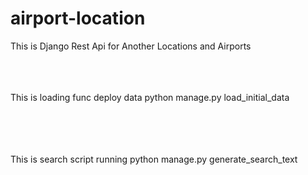 # airport-location
This is Django Rest Api for Another Locations and Airports

</br></br></br>This is loading func deploy data
python manage.py load_initial_data

</br></br></br></br>This is search script running
python manage.py generate_search_text


